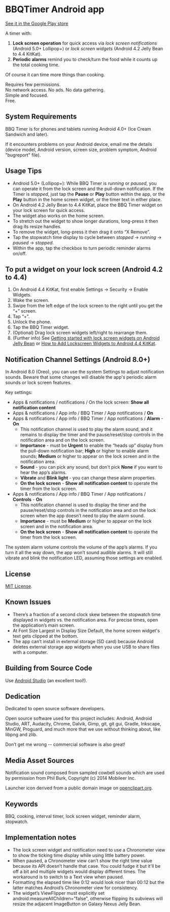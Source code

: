 # BBQTimer Android app

[See it in the Google Play store](https://play.google.com/store/apps/details?id=com.onefishtwo.bbqtimer)

A timer with:

1. **Lock screen operation** for quick access via *lock screen notifications* (Android 5.0+ Lollipop+) or *lock screen widgets* (Android 4.2 Jelly Bean to 4.4 KitKat).
2. **Periodic alarms** remind you to check/turn the food while it counts up the total cooking time.

Of course it can time more things than cooking.

Requires few permissions.  
No network access. No ads. No data gathering.  
Simple and focused.  
Free.

## System Requirements

BBQ Timer is for phones and tablets running Android 4.0+ (Ice Cream Sandwich and later).

If it encounters problems on your Android device, email me the details (device model, Android
version, screen size, problem symptom, Android "bugreport" file).

## Usage Tips
* Android 5.0+ (Lollipop+): While BBQ Timer is *running* or *paused*, you can operate it from the lock screen and the pull-down notification. If the Timer is *stopped*, just tap the **Pause** or **Play** button within the app, or the **Play** button in the home screen widget, or the timer text in either place.
* On Android 4.2 Jelly Bean to 4.4 KitKat, place the BBQ Timer widget on your lock screen for quick access.
* The widget also works on the home screen.
* To stretch out the widget to show longer durations, long-press it then drag its resize handles.
* To remove the widget, long-press it then drag it onto “X Remove”.
* Tap the stopwatch time display to cycle between *stopped* → *running* → *paused* → *stopped.*
* Within the app, tap the checkbox to turn periodic reminder alarms on/off.

## To put a widget on your lock screen (Android 4.2 to 4.4)
1. On Android 4.4 KitKat, first enable Settings → Security → Enable Widgets.
2. Wake the screen.
3. Swipe from the left edge of the lock screen to the right until you get the “+” screen.
4. Tap “+”.
5. Unlock the phone.
6. Tap the BBQ Timer widget.
7. (Optional) Drag lock screen widgets left/right to rearrange them.
8. (Further info) See [Getting started with lock screen widgets on Android Jelly Bean](http://howto.cnet.com/8301-11310_39-57549747-285/getting-started-with-lock-screen-widgets-on-android-jelly-bean/)
  or [How to Add Lockscreen Widgets to Android 4.4 KitKat](http://www.gottabemobile.com/2013/11/11/add-lockscreen-widgets-android-4-4-kitkat-nexus-5/).

## Notification Channel Settings (Android 8.0+)

In Android 8.0 (Oreo), you can use the system Settings to adjust notification sounds. Beware that
some changes will disable the app's periodic alarm sounds or lock screen features.

Key settings:

* Apps &amp; notifications / notifications / On the lock screen: **Show all notification content**
* Apps &amp; notifications / App info / BBQ Timer / App notifications / **On**
* Apps &amp; notifications / App info / BBQ Timer / App notifications / **Alarm** - **On**
  * This notification channel is used to play the alarm sound, and it remains to display the timer
    and the pause/reset/stop controls in the notification area and on the lock screen.
  * **Importance** - must be **Urgent** to enable the “heads up” display from the pull-down notification bar;
    **High** or higher to enable alarm sounds;
    **Medium** or higher to appear on the lock screen and in the notification area.
  * **Sound** - you can pick any sound, but don't pick **None** if you want to hear the app’s alarms.
  * **Vibrate** and **Blink light** - you can change these alarm properties.
  * **On the lock screen** - **Show all notification content** to operate the timer from the lock screen.
* Apps &amp; notifications / App info / BBQ Timer / App notifications / **Controls** - **On**
  * This notification channel is used to display the timer and the pause/reset/stop controls in the
    notification area and on the lock screen when the app doesn’t need to play the alarm sound.
  * **Importance** - must be **Medium** or higher to appear on the lock screen and in the notification area.
  * **On the lock screen** - **Show all notification content** to operate the timer from the lock screen.

The system alarm volume controls the volume of the app’s alarms. If you turn it all the way down,
the app won’t sound audible alarms. It will still vibrate and blink the notification LED, assuming
those settings are enabled.

## License

[MIT License](https://github.com/1fish2/BBQTimer/blob/master/LICENSE.md).

## Known Issues
* There’s a fraction of a second clock skew between the stopwatch time displayed in widgets vs. the
  notification area. For precise times, open the application’s main screen.
* At Font Size Largest in Display Size Default, the home screen widget's text gets clipped at the bottom.
* The app can’t install in external storage (SD card) because Android deletes
external storage app widgets when you use USB to share files with a computer.

## Building from Source Code
Use [Android Studio](http://developer.android.com/sdk/installing/studio.html) (an excellent tool!).

## Dedication
Dedicated to open source software developers.

Open source software used for this project includes: Android, Android Studio, ART, Audacity, Chrome,
Dalvik, Gimp, git, git gui, Gradle, Inkscape, MinGW, Proguard, and much more that we use without thinking
about, like libpng and zlib.

Don’t get me wrong -- commercial software is also great!

## Media Asset Sources
Notification sound composed from sampled cowbell sounds which are used by permission from Phil Burk,
Copyright (c) 2014 Mobileer Inc.

Launcher icon derived from a public domain image on [openclipart.org](http://openclipart.org).

## Keywords
BBQ, cooking, interval timer, lock screen widget, reminder alarm, stopwatch.

## Implementation notes
* The lock screen widget and notification need to use a Chronometer view to show the ticking time
display while using little battery power.
* When paused, a Chronometer view can’t show the right time value because its API doesn’t
handle that case. You could fudge it but it'll be off a bit and multiple widgets would
display different times. The workaround is to switch to a Text view when paused.
* Formatting the elapsed time like 0:12 would look nicer than 00:12 but the latter matches Android’s Chronometer view for consistency.
* The widget’s ViewFlipper must explicitly set android:measureAllChildren="false", otherwise
flipping its subviews will resize the adjacent ImageButton on Galaxy Nexus Jelly Bean.
